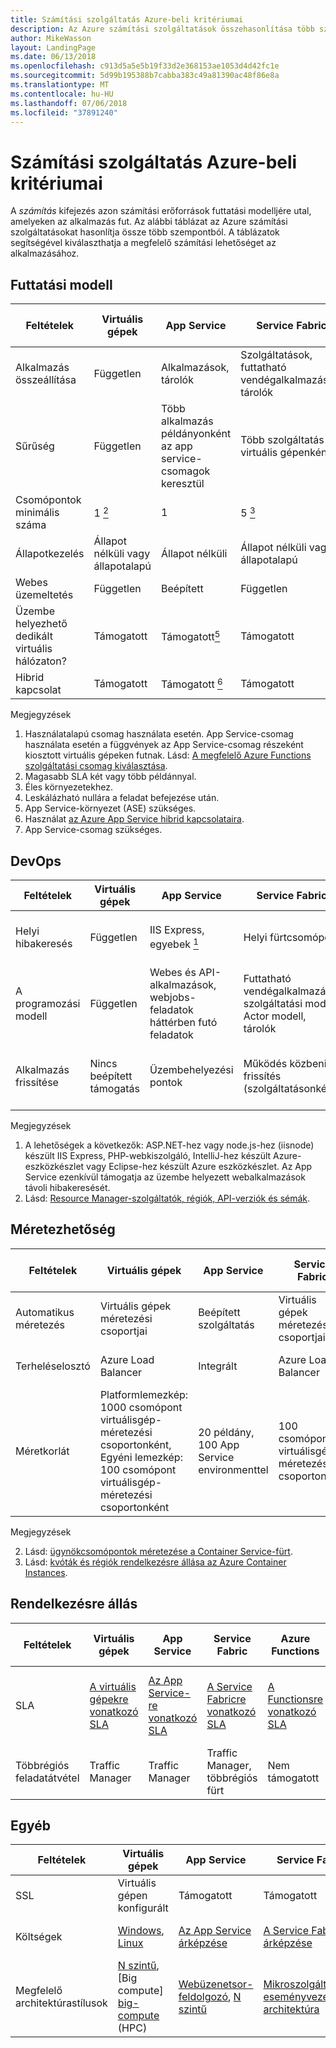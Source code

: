 ```yaml
---
title: Számítási szolgáltatás Azure-beli kritériumai
description: Az Azure számítási szolgáltatások összehasonlítása több szempontból között
author: MikeWasson
layout: LandingPage
ms.date: 06/13/2018
ms.openlocfilehash: c913d5a5e5b19f33d2e368153ae1053d4d42fc1e
ms.sourcegitcommit: 5d99b195388b7cabba383c49a81390ac48f86e8a
ms.translationtype: MT
ms.contentlocale: hu-HU
ms.lasthandoff: 07/06/2018
ms.locfileid: "37891240"
---
```

# <a name="criteria-for-choosing-an-azure-compute-service"></a>Számítási szolgáltatás Azure-beli kritériumai

A *számítás* kifejezés azon számítási erőforrások futtatási modelljére utal, amelyeken az alkalmazás fut. Az alábbi táblázat az Azure számítási szolgáltatásokat hasonlítja össze több szempontból. A táblázatok segítségével kiválaszthatja a megfelelő számítási lehetőséget az alkalmazásához.

## <a name="hosting-model"></a>Futtatási modell

| Feltételek | Virtuális gépek | App Service | Service Fabric | Azure Functions | Azure Container Service | Tárolópéldányok | Azure Batch |
|----------|-----------------|-------------|----------------|-----------------|-------------------------|----------------|-------------|
| Alkalmazás összeállítása | Független | Alkalmazások, tárolók | Szolgáltatások, futtatható vendégalkalmazások, tárolók | Functions | Containers | Containers | Ütemezett feladatok  |
| Sűrűség | Független | Több alkalmazás példányonként az app service-csomagok keresztül | Több szolgáltatás virtuális gépenként | Kiszolgáló nélküli <a href="#note1"> <sup>1</sup></a> | Több tároló virtuális gépenként |Nincsenek dedikált példányok | Több alkalmazás virtuális gépenként |
| Csomópontok minimális száma | 1 <a href="#note2"><sup>2</sup></a>  | 1 | 5 <a href="#note3"><sup>3</sup></a> | Kiszolgáló nélküli <a href="#note1"> <sup>1</sup></a> | 3 | Nincsenek dedikált csomópontok | 1 <a href="#note4"><sup>4</sup></a> |
| Állapotkezelés | Állapot nélküli vagy állapotalapú | Állapot nélküli | Állapot nélküli vagy állapotalapú | Állapot nélküli | Állapot nélküli vagy állapotalapú | Állapot nélküli | Állapot nélküli |
| Webes üzemeltetés | Független | Beépített | Független | Nem alkalmazható | Független | Független | Nem |
| Üzembe helyezhető dedikált virtuális hálózaton? | Támogatott | Támogatott<a href="#note5"><sup>5</sup></a> | Támogatott | Támogatott <a href="#note5"><sup>5</sup></a> | Támogatott | Nem támogatott | Támogatott |
| Hibrid kapcsolat | Támogatott | Támogatott <a href="#note6"><sup>6</sup></a>  | Támogatott | Támogatott <a href="#node7"><sup>7</sup></a> | Támogatott | Nem támogatott | Támogatott |

Megjegyzések

1. <span id="note1">Használatalapú csomag használata esetén. App Service-csomag használata esetén a függvények az App Service-csomag részeként kiosztott virtuális gépeken futnak. Lásd: [A megfelelő Azure Functions szolgáltatási csomag kiválasztása][function-plans].</span>
2. <span id="note2">Magasabb SLA két vagy több példánnyal.</span>
3. <span id="note3">Éles környezetekhez.</span>
4. <span id="note4">Leskálázható nullára a feladat befejezése után.</span>
5. <span id="note5">App Service-környezet (ASE) szükséges.</span>
6. <span id="note6">Használat [az Azure App Service hibrid kapcsolataira][app-service-hybrid].</span>
7. <span id="note7">App Service-csomag szükséges.</span>

## <a name="devops"></a>DevOps

| Feltételek | Virtuális gépek | App Service | Service Fabric | Azure Functions | Azure Container Service | Tárolópéldányok | Azure Batch |
|----------|-----------------|-------------|----------------|-----------------|-------------------------|----------------|-------------|
| Helyi hibakeresés | Független | IIS Express, egyebek <a href="#note1b"><sup>1</sup></a> | Helyi fürtcsomópont | A Visual Studio vagy az Azure Functions CLI-vel | Tároló helyi futtatókörnyezete | Tároló helyi futtatókörnyezete | Nem támogatott |
| A programozási modell | Független | Webes és API-alkalmazások, webjobs-feladatok háttérben futó feladatok | Futtatható vendégalkalmazás, szolgáltatási modell, Actor modell, tárolók | Eseményindítókat használó függvények | Független | Független | Parancssori alkalmazás |
| Alkalmazás frissítése | Nincs beépített támogatás | Üzembehelyezési pontok | Működés közbeni frissítés (szolgáltatásonként) | Üzembehelyezési pontok | A vezénylőtől függ. A legtöbb támogatja a működés közbeni frissítéseket | A tárolórendszerkép frissítése | Nem alkalmazható |

Megjegyzések

1. <span id="note1b">A lehetőségek a következők: ASP.NET-hez vagy node.js-hez (iisnode) készült IIS Express, PHP-webkiszolgáló, IntelliJ-hez készült Azure-eszközkészlet vagy Eclipse-hez készült Azure eszközkészlet. Az App Service ezenkívül támogatja az üzembe helyezett webalkalmazások távoli hibakeresését.</span>
2. <span id="note2b">Lásd: [Resource Manager-szolgáltatók, régiók, API-verziók és sémák][resource-manager-supported-services].</span> 


## <a name="scalability"></a>Méretezhetőség

| Feltételek | Virtuális gépek | App Service | Service Fabric | Azure Functions | Azure Container Service | Tárolópéldányok | Azure Batch |
|----------|-----------------|-------------|----------------|-----------------|-------------------------|----------------|-------------|
| Automatikus méretezés | Virtuális gépek méretezési csoportjai | Beépített szolgáltatás | Virtuális gépek méretezési csoportjai | Beépített szolgáltatás | Nem támogatott | Nem támogatott | – |
| Terheléselosztó | Azure Load Balancer | Integrált | Azure Load Balancer | Integrált | Azure Load Balancer |  Nincs beépített támogatás | Azure Load Balancer |
| Méretkorlát | Platformlemezkép: 1000 csomópont virtuálisgép-méretezési csoportonként, Egyéni lemezkép: 100 csomópont virtuálisgép-méretezési csoportonként | 20 példány, 100 App Service environmenttel | 100 csomópont virtuálisgép-méretezési csoportonként | 200 példányok száma függvényalkalmazás | 100 <a href="#note2c"> <sup>1</sup></a> |Alapértelmezés szerint előfizetésenként 20 tárolócsoportok. Az értékek növeléséhez forduljon az ügyfélszolgálathoz. <a href="#note3c"><sup>2</sup></a> | Alapértelmezés szerint 20 magos korlát. Az értékek növeléséhez forduljon az ügyfélszolgálathoz. |

Megjegyzések

2. <span id="note1c">Lásd: [ügynökcsomópontok méretezése a Container Service-fürt][scale-acs]</span>.
3. <span id="note2c">Lásd: [kvóták és régiók rendelkezésre állása az Azure Container Instances](/azure/container-instances/container-instances-quotas).</span>


## <a name="availability"></a>Rendelkezésre állás

| Feltételek | Virtuális gépek | App Service | Service Fabric | Azure Functions | Azure Container Service | Tárolópéldányok | Azure Batch |
|----------|-----------------|-------------|----------------|-----------------|-------------------------|----------------|-------------|
| SLA | [A virtuális gépekre vonatkozó SLA][sla-vm] | [Az App Service-re vonatkozó SLA][sla-app-service] | [A Service Fabricre vonatkozó SLA][sla-sf] | [A Functionsre vonatkozó SLA][sla-functions] | [Az Azure Container Service-re vonatkozó SLA][sla-acs] | [A Container Instances vonatkozó SLA](https://azure.microsoft.com/support/legal/sla/container-instances/) | [Az Azure Batch-re vonatkozó SLA][sla-batch] |
| Többrégiós feladatátvétel | Traffic Manager | Traffic Manager | Traffic Manager, többrégiós fürt | Nem támogatott  | Traffic Manager | Nem támogatott | Nem támogatott |

## <a name="other"></a>Egyéb

| Feltételek | Virtuális gépek | App Service | Service Fabric | Azure Functions | Azure Container Service | Tárolópéldányok | Azure Batch |
|----------|-----------------|-------------|----------------|-----------------|-------------------------|----------------|-------------|
| SSL | Virtuális gépen konfigurált | Támogatott | Támogatott  | Támogatott | Virtuális gépen konfigurált | Az oldalkocsi tároló támogatott | Támogatott |
| Költségek | [Windows][cost-windows-vm], [Linux][cost-linux-vm] | [Az App Service árképzése][cost-app-service] | [A Service Fabric árképzése][cost-service-fabric] | [Az Azure Functions árképzése][cost-functions] | [Az Azure Container Service árképzése][cost-acs] | [Container Instances díjszabását](https://azure.microsoft.com/pricing/details/container-instances/) | [Az Azure Batch árképzése][cost-batch]
| Megfelelő architektúrastílusok | [N szintű][n-tier], [Big compute] [ big-compute] (HPC) | [Webüzenetsor-feldolgozó][w-q-w], [N szintű][n-tier] | [Mikroszolgáltatások][microservices], [eseményvezérelt architektúra][event-driven] | [Mikroszolgáltatások][microservices], [eseményvezérelt architektúra][event-driven] | [Mikroszolgáltatások][microservices], [eseményvezérelt architektúra][event-driven] | [Mikroszolgáltatások][microservices], feladat automatizálása, a batch-feladatok  | [Big compute] [ big-compute] (HPC) |

[cost-linux-vm]: https://azure.microsoft.com/pricing/details/virtual-machines/linux/
[cost-windows-vm]: https://azure.microsoft.com/pricing/details/virtual-machines/windows/
[cost-app-service]: https://azure.microsoft.com/pricing/details/app-service/
[cost-service-fabric]: https://azure.microsoft.com/pricing/details/service-fabric/
[cost-functions]: https://azure.microsoft.com/pricing/details/functions/
[cost-acs]: https://azure.microsoft.com/pricing/details/container-service/
[cost-batch]: https://azure.microsoft.com/pricing/details/batch/

[function-plans]: /azure/azure-functions/functions-scale
[sla-acs]: https://azure.microsoft.com/support/legal/sla/container-service/
[sla-app-service]: https://azure.microsoft.com/support/legal/sla/app-service/
[sla-batch]: https://azure.microsoft.com/support/legal/sla/batch/
[sla-functions]: https://azure.microsoft.com/support/legal/sla/functions/
[sla-sf]: https://azure.microsoft.com/support/legal/sla/service-fabric/
[sla-vm]: https://azure.microsoft.com/support/legal/sla/virtual-machines/

[resource-manager-supported-services]: /azure/azure-resource-manager/resource-manager-supported-services
[scale-acs]: /azure/container-service/kubernetes/container-service-scale#scaling-considerations

[n-tier]: ../architecture-styles/n-tier.md
[w-q-w]: ../architecture-styles/web-queue-worker.md
[microservices]: ../architecture-styles/microservices.md
[event-driven]: ../architecture-styles/event-driven.md
[big-date]: ../architecture-styles/big-data.md
[big-compute]: ../architecture-styles/big-compute.md

[app-service-hybrid]: /azure/app-service/app-service-hybrid-connections
